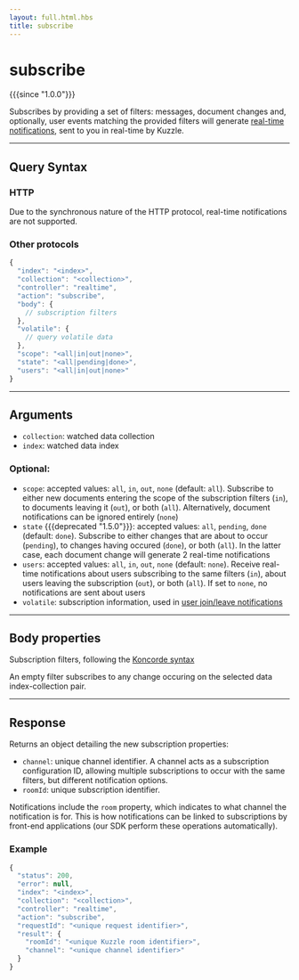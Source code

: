 ```yaml
---
layout: full.html.hbs
title: subscribe
---
```


# subscribe

{{{since "1.0.0"}}}

Subscribes by providing a set of filters: messages, document changes and, optionally, user events matching the provided filters will generate [real-time notifications]({{site_base_path}}api/1/essentials/notifications), sent to you in real-time by Kuzzle.

---

## Query Syntax

### HTTP

Due to the synchronous nature of the HTTP protocol, real-time notifications are not supported.

### Other protocols

```js
{
  "index": "<index>",
  "collection": "<collection>",
  "controller": "realtime",
  "action": "subscribe",
  "body": {
    // subscription filters
  },
  "volatile": {
    // query volatile data
  },
  "scope": "<all|in|out|none>",
  "state": "<all|pending|done>",
  "users": "<all|in|out|none>"
}
```

---

## Arguments

* `collection`: watched data collection
* `index`: watched data index

### Optional:

* `scope`: accepted values: `all`, `in`, `out`, `none` (default: `all`). Subscribe to either new documents entering the scope of the subscription filters (`in`), to documents leaving it (`out`), or both (`all`). Alternatively, document notifications can be ignored entirely (`none`)
* `state` {{{deprecated "1.5.0"}}}: accepted values: `all`, `pending`, `done` (default: `done`). Subscribe to either changes that are about to occur (`pending`), to changes having occured (`done`), or both (`all`). In the latter case, each document change will generate 2 real-time notifications
* `users`: accepted values: `all`, `in`, `out`, `none` (default: `none`). Receive real-time notifications about users subscribing to the same filters (`in`), about users leaving the subscription (`out`), or both (`all`). If set to `none`, no notifications are sent about users
* `volatile`: subscription information, used in [user join/leave notifications]({{site_base_path}}api/1/essentials/volatile-data/)

---

## Body properties

Subscription filters, following the [Koncorde syntax]({{site_base_path}}koncorde/1/terms)

An empty filter subscribes to any change occuring on the selected data index-collection pair.

---

## Response

Returns an object detailing the new subscription properties:

* `channel`: unique channel identifier. A channel acts as a subscription configuration ID, allowing multiple subscriptions to occur with the same filters, but different notification options.
* `roomId`: unique subscription identifier.

Notifications include the `room` property, which indicates to what channel the notification is for. This is how notifications can be linked to subscriptions by front-end applications (our SDK perform these operations automatically).

### Example

```js
{
  "status": 200,
  "error": null,
  "index": "<index>",
  "collection": "<collection>",
  "controller": "realtime",
  "action": "subscribe",
  "requestId": "<unique request identifier>",
  "result": {
    "roomId": "<unique Kuzzle room identifier>",
    "channel": "<unique channel identifier>"
  }
}
```

